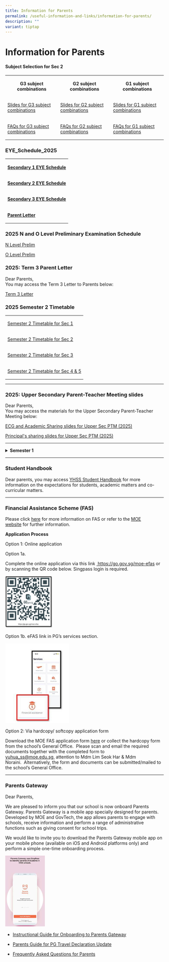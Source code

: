 ```yaml
---
title: Information for Parents
permalink: /useful-information-and-links/information-for-parents/
description: ""
variant: tiptap
---
```

<h1><strong>Information for Parents</strong></h1>
<p></p>
<h4><strong>Subject Selection for Sec 2</strong></h4>
<table style="minWidth: 75px">
<colgroup>
<col>
<col>
<col>
</colgroup>
<tbody>
<tr>
<th rowspan="1" colspan="1">
<p>G3 subject combinations</p>
</th>
<th rowspan="1" colspan="1">
<p>G2 subject combinations</p>
</th>
<th rowspan="1" colspan="1">
<p>G1 subject combinations</p>
</th>
</tr>
<tr>
<td rowspan="1" colspan="1">
<p><a href="/files/2025_Sec_2_Subject_Combination_for_2026_Sec_3G3_year_end__for_upload_.pdf" rel="noopener nofollow" target="_blank">Slides for G3 subject combinations</a>
</p>
</td>
<td rowspan="1" colspan="1">
<p><a href="/files/2025_Sec_2_Subject_Combination_for_2026_Sec_3G2_year_end__for_upload_.pdf" rel="noopener nofollow" target="_blank">Slides for G2 subject combinations</a>
</p>
</td>
<td rowspan="1" colspan="1">
<p><a href="/files/2025_Sec_2_Subject_Combination_for_2026_Sec_3G1_year_end__for_upload_.pdf" rel="noopener nofollow" target="_blank">Slides for G1 subject combinations</a>
</p>
</td>
</tr>
<tr>
<td rowspan="1" colspan="1">
<p><a href="/files/FAQs_for_G3__2025_.pdf" rel="noopener nofollow" target="_blank">FAQs for G3 subject combinations</a>
</p>
</td>
<td rowspan="1" colspan="1">
<p><a href="/files/FAQs_for_G2__2025_.pdf" rel="noopener nofollow" target="_blank">FAQs for G2 subject combinations</a>
</p>
</td>
<td rowspan="1" colspan="1">
<p><a href="/files/FAQs_for_G1__2025_.pdf" rel="noopener nofollow" target="_blank">FAQs for G1 subject combinations</a>
</p>
</td>
</tr>
</tbody>
</table>
<p></p>
<h3><strong>EYE_Schedule_2025</strong></h3>
<table style="minWidth: 25px">
<colgroup>
<col>
</colgroup>
<tbody>
<tr>
<th rowspan="1" colspan="1">
<p><a href="/files/Sec_1_EYE_Schedule_2025.pdf" rel="noopener nofollow" target="_blank">Secondary 1 EYE Schedule</a>
</p>
</th>
</tr>
<tr>
<td rowspan="1" colspan="1">
<p><strong><a href="/files/Sec_2_EYE_Schedule_2025.pdf" rel="noopener nofollow" target="_blank">Secondary 2 EYE Schedule</a></strong>
</p>
</td>
</tr>
<tr>
<td rowspan="1" colspan="1">
<p><strong><a href="/files/Sec_3_EYE_Schedule_2025_v2.pdf" rel="noopener nofollow" target="_blank">Secondary 3 EYE Schedule</a></strong>
</p>
</td>
</tr>
<tr>
<td rowspan="1" colspan="1">
<p><strong><a href="/files/2025_Letter_to_Parents_for_EYE_final.pdf" rel="noopener noreferrer nofollow" target="_blank">Parent Letter</a></strong>
</p>
</td>
</tr>
</tbody>
</table>
<h3><strong>2025 N and O Level Preliminary Examination Schedule</strong></h3>
<p><a href="/files/2025_N_Level_Prelim_Schedule_v1.pdf" rel="noopener nofollow" target="_blank">N Level Prelim</a>
</p>
<p><a href="/files/2025_O_Level_Prelim_Schedule_v1.pdf" rel="noopener nofollow" target="_blank">O Level Prelim</a>
</p>
<h3><strong>2025: Term 3 Parent Letter</strong></h3>
<p>Dear Parents,
<br>You may access the Term 3 Letter to Parents below:</p>
<p><a href="/files/Term_3_Letter.pdf" rel="noopener nofollow" target="_blank">Term 3 Letter</a>
</p>
<h3><strong>2025 Semester 2 Timetable</strong></h3>
<table style="minWidth: 25px">
<colgroup>
<col>
</colgroup>
<tbody>
<tr>
<td rowspan="1" colspan="1">
<p><a href="/files/2025_Sem_2_TT_25_Jun_Sec_1.pdf" rel="noopener nofollow" target="_blank">Semester 2 Timetable for Sec 1</a>
</p>
</td>
</tr>
<tr>
<td rowspan="1" colspan="1">
<p><a href="/files/2025_Sem_2_TT_25_Jun_Sec_2.pdf" rel="noopener nofollow" target="_blank">Semester 2 Timetable for Sec 2</a>
</p>
</td>
</tr>
<tr>
<td rowspan="1" colspan="1">
<p><a href="/files/2025_Sem_2_TT_25_Jun_Sec_3.pdf" rel="noopener nofollow" target="_blank">Semester 2 Timetable for Sec 3</a>
</p>
</td>
</tr>
<tr>
<td rowspan="1" colspan="1">
<p><a href="/files/2025_Sem_2_TT_25_Jun_Sec_4___5.pdf" rel="noopener nofollow" target="_blank">Semester 2 Timetable for Sec 4 &amp; 5</a>
</p>
</td>
</tr>
</tbody>
</table>
<hr>
<h3><strong>2025: Upper Secondary Parent-Teacher Meeting slides</strong></h3>
<p>Dear Parents,
<br>You may access the materials for the Upper Secondary Parent-Teacher Meeting
below:</p>
<p><a href="/files/Slides_for_Upper_Sec_PTM.pdf" rel="noopener noreferrer nofollow" target="_blank">ECG and Academic Sharing slides for Upper Sec PTM (2025)</a>
</p>
<p><a href="/files/2025_YHSS_Start_Of_Year_Slides_from_P__Upper_Sec_PTM_.pdf" rel="noopener noreferrer nofollow" target="_blank">Principal's sharing slides for Upper Sec PTM (2025)</a>
</p>
<hr>
<div data-type="detailGroup" class="isomer-accordion-group isomer-accordion isomer-accordion-white">
<details class="isomer-details">
<summary><strong>Semester 1</strong>
</summary>
<div data-type="detailsContent" class="isomer-details-content">
<h3><strong>2025 WA2 Schedules and Topics</strong></h3>
<table style="minWidth: 25px">
<colgroup>
<col>
</colgroup>
<tbody>
<tr>
<td rowspan="1" colspan="1">
<p><a href="/files/Sec_1_WA2_Parent_Letter_2025__final_.pdf" rel="noopener nofollow" target="_blank">WA2 for Secondary 1 (2025)</a>
</p>
</td>
</tr>
<tr>
<td rowspan="1" colspan="1">
<p><a href="/files/Sec_2_WA2_Parent_Letter_2025__final_.pdf" rel="noopener nofollow" target="_blank">WA2 for Secondary 2 (2025)</a>
</p>
</td>
</tr>
<tr>
<td rowspan="1" colspan="1">
<p><a href="/files/Sec_3_WA2_Parent_Letter_2025__updated_for_POA_.pdf" rel="noopener nofollow" target="_blank">WA2 for Secondary 3 (2025)</a>
</p>
</td>
</tr>
<tr>
<td rowspan="1" colspan="1">
<p><a href="/files/Sec_4_and_5_WA2_Parent_Letter_2025__final_.pdf" rel="noopener nofollow" target="_blank">WA2 for Secondary 4 &amp; 5 (2025)</a>
</p>
</td>
</tr>
</tbody>
</table>
<hr>
<h3>2025: Term 2 Timetables</h3>
<table style="minWidth: 25px">
<colgroup>
<col>
</colgroup>
<tbody>
<tr>
<td rowspan="1" colspan="1">
<p><a href="/files/2025_Term_2_TT_Sec_1.pdf" rel="noopener nofollow" target="_blank">Secondary 1 (Term2-2025)</a>
</p>
</td>
</tr>
<tr>
<td rowspan="1" colspan="1">
<p><a href="/files/2025_Term_2_TT_Sec_2.pdf" rel="noopener nofollow" target="_blank">Secondary 2 (Term2-2025)</a>
</p>
</td>
</tr>
<tr>
<td rowspan="1" colspan="1">
<p><a href="/files/2025_Term_2_TT_Sec_3.pdf" rel="noopener nofollow" target="_blank">Secondary 3(Term2-2025)</a>
</p>
</td>
</tr>
<tr>
<td rowspan="1" colspan="1">
<p><a href="/files/2025_Term_2_TT_Sec_4_and_5.pdf" rel="noopener nofollow" target="_blank">Secondary 4&amp;5 (Term2-2025)</a>
</p>
</td>
</tr>
</tbody>
</table>
<hr>
<h3>2025 Booklists</h3>
<p>Secondary 2 (2025)</p>
<p><a href="/files/2025_Sec_2_G1.pdf" rel="noopener noreferrer nofollow" target="_blank">Sec 2 G1</a>
</p>
<p><a href="/files/2025_Sec_2_G2.pdf" rel="noopener noreferrer nofollow" target="_blank">Sec 2 G2</a>
</p>
<p><a href="/files/2025_Sec_2_G3.pdf" rel="noopener noreferrer nofollow" target="_blank">Sec 2 G3</a>
</p>
<p>Secondary 3 (2025)</p>
<p><a href="/files/2025_Sec_3_NT.pdf" rel="noopener noreferrer nofollow" target="_blank">Sec 3 Normal (Technical)</a>
</p>
<p><a href="/files/2025_Sec_3_NA.pdf" rel="noopener noreferrer nofollow" target="_blank">Sec 3 Normal (Academic)</a>
</p>
<p><a href="/files/2025_Sec_3_Exp.pdf" rel="noopener noreferrer nofollow" target="_blank">Sec 3 Express</a>
</p>
<p>Secondary 4 (2025)</p>
<p><a href="/files/2025_Sec_4_NT.pdf" rel="noopener noreferrer nofollow" target="_blank">Sec 4 Normal (Technical)</a>
</p>
<p><a href="/files/2025_Sec_4_NA.pdf" rel="noopener noreferrer nofollow" target="_blank">Sec 4 Normal (Academic)</a>
</p>
<p><a href="/files/2025_Sec_4_Exp.pdf" rel="noopener noreferrer nofollow" target="_blank">Sec 4 Express</a>
</p>
<p>Secondary 5 (2025)</p>
<p><a href="/files/2025_Sec_5__NA_.pdf" rel="noopener noreferrer nofollow" target="_blank">Secondary 5 Normal (Academic)</a>
</p>
</div>
</details>
</div>
<hr>
<h3>Student Handbook</h3>
<p>Dear parents, you may access <a href="https://sites.google.com/moe.edu.sg/yhss-handbook-site/home?pli=1" rel="noopener noreferrer nofollow" target="_blank">YHSS Student Handbook</a> for
more information on the expectations for students, academic matters and
co-curricular matters.</p>
<hr>
<h3>Financial Assistance Scheme (FAS)</h3>
<p>Please click&nbsp;<a href="/files/Document_4a_MOE_FAS_pamphlet__EL_.pdf" rel="noopener noreferrer nofollow" target="_blank">here</a>&nbsp;for more
information on FAS or refer to the&nbsp;<a href="https://www.moe.gov.sg/financial-matters/financial-assistance" rel="noopener noreferrer nofollow" target="_blank">MOE website</a>&nbsp;for
further information.</p>
<p><strong>Application Process</strong>
</p>
<p>Option 1: Online application</p>
<p>Option 1a.</p>
<p>Complete the online application via this link&nbsp;<a href="https://go.gov.sg/moe-efas" rel="noopener noreferrer nofollow" target="_blank"> https://go.gov.sg/moe-efas</a>&nbsp;or
by scanning the QR code below.&nbsp;Singpass login is required.</p>
<div class="isomer-image-wrapper">
<img style="width:30%" height="auto" width="100%" src="/images/11111111.jpg">
</div>
<p>Option 1b. eFAS link in PG’s services section.</p>
<div class="isomer-image-wrapper">
<img style="width:40%" height="auto" width="100%" src="/images/122222222.jpg">
</div>
<p>Option 2: Via hardcopy/ softcopy application form</p>
<p>Download the MOE FAS application form&nbsp;<a href="/files/MOE_FAS_Application_Form_2025.pdf" rel="noopener noreferrer nofollow" target="_blank">here</a>&nbsp;or collect
the hardcopy form from the school’s General Office. &nbsp;Please scan and
email the required documents together with the completed form to&nbsp;
<a href="mailto:yuhua_ss@moe.edu.sg" rel="noopener noreferrer nofollow" target="_blank">yuhua_ss@moe.edu.sg</a>,&nbsp;attention to Mdm Lim Seok Har &amp; Mdm
Noraini.&nbsp;&nbsp;Alternatively, the form and documents can be submitted/mailed
to the school’s General Office.</p>
<hr>
<h3>Parents Gateway</h3>
<p>Dear Parents,&nbsp;</p>
<p>We are pleased to inform you that our school is now onboard Parents Gateway.
Parents Gateway is a mobile app specially designed for parents. Developed
by MOE and GovTech, the app allows parents to engage with schools, receive
information and perform a range of administrative functions such as giving
consent for school trips.</p>
<p>We would like to invite you to download the Parents Gateway mobile app
on your mobile phone (available on iOS and Android platforms only) and
perform a simple one-time onboarding process.&nbsp;</p>
<div class="isomer-image-wrapper">
<img style="width:25%" height="auto" width="100%" src="/images/tPG-SingPass.jpg">
</div>
<ul data-tight="true" class="tight">
<li>
<p><a href="/files/Instructional%20Guide%20-%20Parents%20Gateway.pdf" rel="noopener noreferrer nofollow" target="_blank">Instructional Guide for Onboarding to Parents Gateway</a>
</p>
</li>
<li>
<p><a href="/files/Parents%20Guide%20for%20PG%20Travel%20Declaration%20Update%20Particulars%20-%208%20May%2019.pdf" rel="noopener noreferrer nofollow" target="_blank">Parents Guide for PG Travel Declaration Update</a>
</p>
</li>
<li>
<p><a href="/files/Frequently%20Asked%20Questions%20for%20Parents.pdf" rel="noopener noreferrer nofollow" target="_blank">Frequently Asked Questions for Parents</a>
</p>
</li>
</ul>
<p></p>